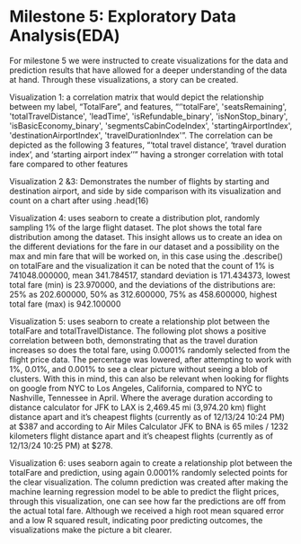 # Milestone 5:  Exploratory Data Analysis(EDA)

For milestone 5 we were instructed to create visualizations for the data and prediction results that have allowed for a deeper understanding of the data at hand. Through these visualizations, a story can be created.

Visualization 1: a correlation matrix that would depict the relationship between my label, “TotalFare”, and features, “‘'totalFare', 'seatsRemaining', 'totalTravelDistance', 'leadTime', 'isRefundable_binary', 'isNonStop_binary', 'isBasicEconomy_binary', 'segmentsCabinCodeIndex', 'startingAirportIndex', 'destinationAirportIndex', 'travelDurationIndex'”. The correlation can be depicted as the following 3 features, “‘total travel distance’, ‘travel duration index’, and ‘starting airport index’’” having a stronger correlation with total fare compared to other features


Visualization 2 &3: Demonstrates the number of flights by starting and destination airport, and side by side comparison with its visualization and count on a chart after using .head(16)



Visualization 4: uses seaborn to create a distribution plot, randomly sampling 1% of the large flight dataset. The plot shows the total fare distribution among the dataset.  This insight allows us to create an idea on the different deviations for the fare in our dataset and a possibility on the max and min fare that will be worked on, in this case using the .describe() on totalFare and the visualization it can be noted that the count of 1% is 741048.000000, mean 341.784517, standard deviation is 171.434373, lowest total fare (min) is 23.970000, and the deviations of the distributions are: 25% as 202.600000, 50% as  312.600000, 75% as 458.600000, highest total fare (max) is 942.100000



Visualization 5:  uses seaborn to create a relationship plot between the totalFare and totalTravelDistance.  The following plot shows a positive correlation between both, demonstrating that as the travel duration increases so does the total fare, using 0.0001% randomly selected from the flight price data. The percentage was lowered, after attempting to work with 1%, 0.01%, and 0.001% to see a clear picture without seeing a blob of clusters. With this in mind, this can also be relevant when looking for flights on google from NYC to Los Angeles, California, compared to NYC to Nashville, Tennessee in April. Where the average duration according to distance calculator for JFK to LAX is 2,469.45 mi (3,974.20 km) flight distance apart and it’s cheapest flights (currently as of 12/13/24 10:24 PM) at $387 and according to Air Miles Calculator JFK to BNA is 65 miles / 1232 kilometers flight distance apart and it’s cheapest flights (currently as of 12/13/24 10:25 PM) at $278.




Visualization 6: uses seaborn again to create a relationship plot between the totalFare and prediction, using again 0.0001% randomly selected points for the clear visualization.  The column prediction was created after making the machine learning regression model to be able to predict the flight prices, through this visualization, one can see how far the predictions are off from the actual total fare.  Although we received a high root mean squared error and a low R squared result, indicating poor predicting outcomes, the visualizations make the picture a bit clearer. 